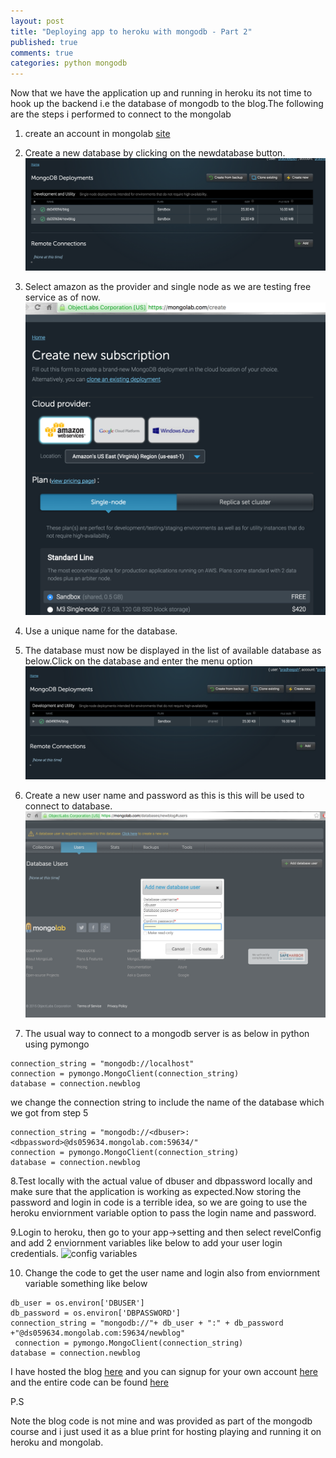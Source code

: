 ```yaml
---
layout: post
title: "Deploying app to heroku with mongodb - Part 2"
published: true
comments: true
categories: python mongodb 
---
```


Now that we have the application up and running in heroku its not time to hook up the backend i.e the database of mongodb to the blog.The following are the steps i performed to connect to the mongolab

1. create an account in mongolab [site](mongolab.com)

2.  Create a new database by clicking on the newdatabase button. 
![newdatabase](/images/heroku_mongodb/createNew.png) 


3. Select amazon as the provider and single node as we are testing free service as of now.
![newdatabase](/images/heroku_mongodb/CreatingNewdatabase.png) 

4. Use a unique name for the database.

5. The database must now be displayed in the list of available database as below.Click on the database and enter the menu option
![creating New user](/images/heroku_mongodb/mongolabLoginScreen.png) 



6. Create a new user name and password as this is this will be used to connect to database.
![creating New user](/images/heroku_mongodb/creatingNewUser.png) 


7. The usual way to connect to a mongodb server is as below in python using pymongo

```
connection_string = "mongodb://localhost"
connection = pymongo.MongoClient(connection_string)
database = connection.newblog
```

we change the connection string to include the name of the database which we got from step 5

```
connection_string = "mongodb://<dbuser>:<dbpassword>@ds059634.mongolab.com:59634/"
connection = pymongo.MongoClient(connection_string)
database = connection.newblog
```

8.Test locally with the actual value of dbuser and dbpassword locally and make sure that the application is working as expected.Now storing the password and login in code is a terrible idea, so we are going to use the heroku enviornment variable option to pass the login name and password.

9.Login to heroku, then go to your app->setting and then select revelConfig and add 2 enviornment variables like below to add your user login credentials.
![config variables](/images/heroku_mongodb/config_variables) 

10. Change the code to get the user name and login also from enviornment variable something like below 

```
db_user = os.environ['DBUSER']
db_password = os.environ['DBPASSWORD']
connection_string = "mongodb://"+ db_user + ":" + db_password +"@ds059634.mongolab.com:59634/newblog"
 connection = pymongo.MongoClient(connection_string)
database = connection.newblog
```

I have hosted the blog [here](https://immense-island-1831.herokuapp.com/) and you can signup for your own account [here](https://immense-island-1831.herokuapp.com/signup) and the entire code can be found [here](https://github.com/PradheepShrinivasan/MongodbBlog)

P.S

Note the blog code is not mine and was provided as part of the mongodb course and i just used it as a blue print for hosting playing and running it on heroku and mongolab.
